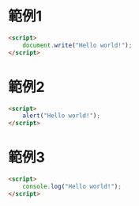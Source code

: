 # 範例1

```html
<script>
    document.write("Hello world!");
</script>
```

# 範例2

```html
<script>
    alert("Hello world!");
</script>
```

# 範例3
```html
<script>
    console.log("Hello world!");
</script>
```
